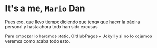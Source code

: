 # It's a me, `Mario` Dan

Pues eso, que llevo tiempo diciendo que tengo que hacer la página personal y hasta 
ahora todo han sido excusas.

Para empezar lo haremos static, GitHubPages + Jekyll y si no lo dejamos veremos como acaba todo esto.
